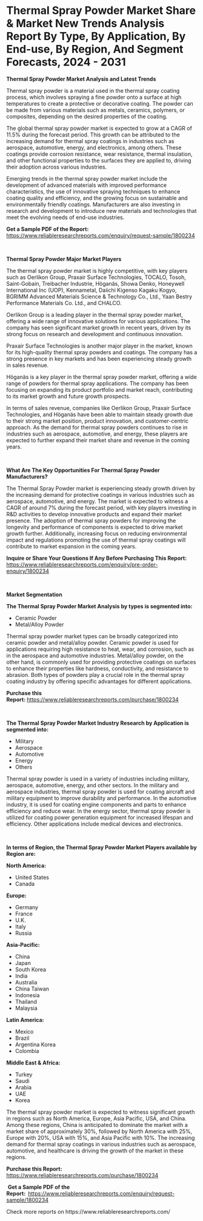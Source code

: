 <p><h1>Thermal Spray Powder Market Share & Market New Trends Analysis Report By Type, By Application, By End-use, By Region, And Segment Forecasts, 2024 - 2031</h1></p><p><strong>Thermal Spray Powder Market Analysis and Latest Trends</strong></p>
<p><p>Thermal spray powder is a material used in the thermal spray coating process, which involves spraying a fine powder onto a surface at high temperatures to create a protective or decorative coating. The powder can be made from various materials such as metals, ceramics, polymers, or composites, depending on the desired properties of the coating.</p><p>The global thermal spray powder market is expected to grow at a CAGR of 11.5% during the forecast period. This growth can be attributed to the increasing demand for thermal spray coatings in industries such as aerospace, automotive, energy, and electronics, among others. These coatings provide corrosion resistance, wear resistance, thermal insulation, and other functional properties to the surfaces they are applied to, driving their adoption across various industries.</p><p>Emerging trends in the thermal spray powder market include the development of advanced materials with improved performance characteristics, the use of innovative spraying techniques to enhance coating quality and efficiency, and the growing focus on sustainable and environmentally friendly coatings. Manufacturers are also investing in research and development to introduce new materials and technologies that meet the evolving needs of end-use industries.</p></p>
<p><strong>Get a Sample PDF of the Report:&nbsp;</strong> <a href="https://www.reliableresearchreports.com/enquiry/request-sample/1800234">https://www.reliableresearchreports.com/enquiry/request-sample/1800234</a></p>
<p>&nbsp;</p>
<p><strong>Thermal Spray Powder Major Market Players</strong></p>
<p><p>The thermal spray powder market is highly competitive, with key players such as Oerlikon Group, Praxair Surface Technologies, TOCALO, Tosoh, Saint-Gobain, Treibacher Industrie, Höganäs, Showa Denko, Honeywell International Inc (UOP), Kennametal, Daiichi Kigenso Kagaku Kogyo, BGRIMM Advanced Materials Science & Technology Co., Ltd., Yaan Bestry Performance Materials Co. Ltd., and CHALCO.</p><p>Oerlikon Group is a leading player in the thermal spray powder market, offering a wide range of innovative solutions for various applications. The company has seen significant market growth in recent years, driven by its strong focus on research and development and continuous innovation.</p><p>Praxair Surface Technologies is another major player in the market, known for its high-quality thermal spray powders and coatings. The company has a strong presence in key markets and has been experiencing steady growth in sales revenue.</p><p>Höganäs is a key player in the thermal spray powder market, offering a wide range of powders for thermal spray applications. The company has been focusing on expanding its product portfolio and market reach, contributing to its market growth and future growth prospects.</p><p>In terms of sales revenue, companies like Oerlikon Group, Praxair Surface Technologies, and Höganäs have been able to maintain steady growth due to their strong market position, product innovation, and customer-centric approach. As the demand for thermal spray powders continues to rise in industries such as aerospace, automotive, and energy, these players are expected to further expand their market share and revenue in the coming years.</p></p>
<p>&nbsp;</p>
<p><strong>What Are The Key Opportunities For Thermal Spray Powder Manufacturers?</strong></p>
<p><p>The Thermal Spray Powder market is experiencing steady growth driven by the increasing demand for protective coatings in various industries such as aerospace, automotive, and energy. The market is expected to witness a CAGR of around 7% during the forecast period, with key players investing in R&D activities to develop innovative products and expand their market presence. The adoption of thermal spray powders for improving the longevity and performance of components is expected to drive market growth further. Additionally, increasing focus on reducing environmental impact and regulations promoting the use of thermal spray coatings will contribute to market expansion in the coming years.</p></p>
<p><strong>Inquire or Share Your Questions If Any Before Purchasing This Report:</strong> <a href="https://www.reliableresearchreports.com/enquiry/pre-order-enquiry/1800234">https://www.reliableresearchreports.com/enquiry/pre-order-enquiry/1800234</a></p>
<p>&nbsp;</p>
<p><strong>Market Segmentation</strong></p>
<p><strong>The Thermal Spray Powder Market Analysis by types is segmented into:</strong></p>
<p><ul><li>Ceramic Powder</li><li>Metal/Alloy Powder</li></ul></p>
<p><p>Thermal spray powder market types can be broadly categorized into ceramic powder and metal/alloy powder. Ceramic powder is used for applications requiring high resistance to heat, wear, and corrosion, such as in the aerospace and automotive industries. Metal/alloy powder, on the other hand, is commonly used for providing protective coatings on surfaces to enhance their properties like hardness, conductivity, and resistance to abrasion. Both types of powders play a crucial role in the thermal spray coating industry by offering specific advantages for different applications.</p></p>
<p><strong>Purchase this Report:&nbsp;</strong><a href="https://www.reliableresearchreports.com/purchase/1800234">https://www.reliableresearchreports.com/purchase/1800234</a></p>
<p>&nbsp;</p>
<p><strong>The Thermal Spray Powder Market Industry Research by Application is segmented into:</strong></p>
<p><ul><li>Military</li><li>Aerospace</li><li>Automotive</li><li>Energy</li><li>Others</li></ul></p>
<p><p>Thermal spray powder is used in a variety of industries including military, aerospace, automotive, energy, and other sectors. In the military and aerospace industries, thermal spray powder is used for coating aircraft and military equipment to improve durability and performance. In the automotive industry, it is used for coating engine components and parts to enhance efficiency and reduce wear. In the energy sector, thermal spray powder is utilized for coating power generation equipment for increased lifespan and efficiency. Other applications include medical devices and electronics.</p></p>
<p>&nbsp;</p>
<p><strong>In terms of Region, the Thermal Spray Powder Market Players available by Region are:</strong></p>
<p>
    <p> <strong> North America: </strong>
        <ul>
            <li>United States</li>
            <li>Canada</li>
        </ul>
        </p> 
    <p> <strong> Europe: </strong>
        <ul>
            <li>Germany</li>
            <li>France</li>
            <li>U.K.</li>
            <li>Italy</li>
            <li>Russia</li>
        </ul>
        </p> 
    <p> <strong> Asia-Pacific: </strong>
        <ul>
            <li>China</li>
            <li>Japan</li>
            <li>South Korea</li>
            <li>India</li>
            <li>Australia</li>
            <li>China Taiwan</li>
            <li>Indonesia</li>
            <li>Thailand</li>
            <li>Malaysia</li>
        </ul>
        </p> 
    <p> <strong> Latin America: </strong>
        <ul>
            <li>Mexico</li>
            <li>Brazil</li>
            <li>Argentina Korea</li>
            <li>Colombia</li>
        </ul>
        </p> 
    <p> <strong> Middle East & Africa: </strong>
        <ul>
            <li>Turkey</li>
            <li>Saudi</li>
            <li>Arabia</li>
            <li>UAE</li>
            <li>Korea</li>
        </ul>
    </p>
    </p>
<p><p>The thermal spray powder market is expected to witness significant growth in regions such as North America, Europe, Asia Pacific, USA, and China. Among these regions, China is anticipated to dominate the market with a market share of approximately 30%, followed by North America with 25%, Europe with 20%, USA with 15%, and Asia Pacific with 10%. The increasing demand for thermal spray coatings in various industries such as aerospace, automotive, and healthcare is driving the growth of the market in these regions.</p></p>
<p><strong>Purchase this Report: </strong><a href="https://www.reliableresearchreports.com/purchase/1800234">https://www.reliableresearchreports.com/purchase/1800234</a></p>
<p>&nbsp;<strong>Get a Sample PDF of the Report:&nbsp;&nbsp;</strong><a href="https://www.reliableresearchreports.com/enquiry/request-sample/1800234">https://www.reliableresearchreports.com/enquiry/request-sample/1800234</a></p>
<p><strong></strong></p>
<p>Check more reports on https://www.reliableresearchreports.com/</p>